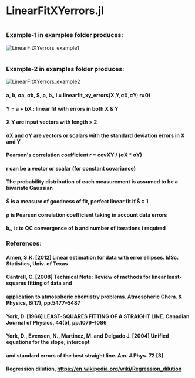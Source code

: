 # LinearFitXYerrors.jl
#
### Example-1 in examples folder produces:
![LinearFitXYerrors_example1](https://user-images.githubusercontent.com/20739393/131933542-9927aacb-32e1-433e-8fdf-2002896dfdf0.png)
#
### Example-2 in examples folder produces:
![LinearFitXYerrors_example2](https://user-images.githubusercontent.com/20739393/131933586-4739bf00-7cd8-4aaf-8e40-24626b989d84.png)

#### a, b, σa, σb, S, ρ, bᵢ, i = linearfit_xy_errors(X,Y,σX,σY; r=0)
####
####       Y = a + bX     : linear fit with errors in both X & Y
####
#### X Y are input vectors with length > 2
####
#### σX and σY are vectors or scalars with the standard deviation errors in X and Y
#### Pearson's correlation coefficient r = covXY / (σX * σY)
#### r can be a vector or scalar (for constant covariance)
#### The probability distribution of each measurement is assumed to be a bivariate Gaussian
####
#### Ŝ is a measure of goodness of fit, perfect linear fit if Ŝ = 1
#### ρ is Pearson correlation coefficient taking in account data errors
#### bᵢ, i : to QC convergence of b and number of iterations i required
####
####
### References:
####
#### Amen, S.K. [2012] Linear estimation for data with error ellipses. MSc. Statistics, Univ. of Texas
####
#### Cantrell, C. [2008] Technical Note: Review of methods for linear least-squares fitting of data and
#### application to atmospheric chemistry problems. Atmospheric Chem. & Physics, 8(17), pp.5477–5487
####
#### York, D. [1966] LEAST-SQUARES FITTING OF A STRAIGHT LINE. Canadian Journal of Physics, 44(5), pp.1079–1086
####
#### York, D., Evensen, N., Martinez, M. and Delgado J. [2004] Unified equations for the slope; intercept
#### and standard errors of the best straight line. Am. J.Phys. 72 [3]
####
#### Regression dilution, https://en.wikipedia.org/wiki/Regression_dilution
#
